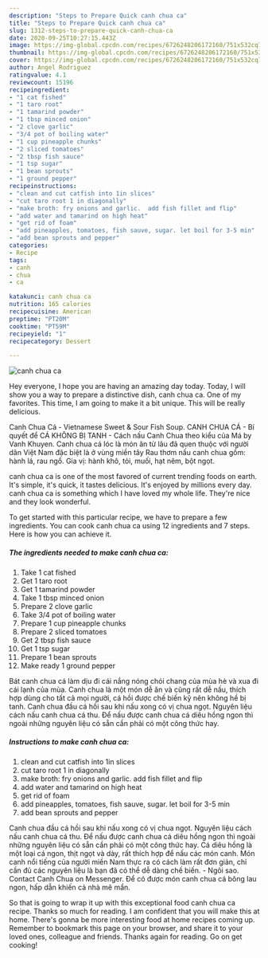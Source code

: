 ```yaml
---
description: "Steps to Prepare Quick canh chua ca"
title: "Steps to Prepare Quick canh chua ca"
slug: 1312-steps-to-prepare-quick-canh-chua-ca
date: 2020-09-25T10:27:15.443Z
image: https://img-global.cpcdn.com/recipes/6726248206172160/751x532cq70/canh-chua-ca-recipe-main-photo.jpg
thumbnail: https://img-global.cpcdn.com/recipes/6726248206172160/751x532cq70/canh-chua-ca-recipe-main-photo.jpg
cover: https://img-global.cpcdn.com/recipes/6726248206172160/751x532cq70/canh-chua-ca-recipe-main-photo.jpg
author: Angel Rodriguez
ratingvalue: 4.1
reviewcount: 15196
recipeingredient:
- "1 cat fished"
- "1 taro root"
- "1 tamarind powder"
- "1 tbsp minced onion"
- "2 clove garlic"
- "3/4 pot of boiling water"
- "1 cup pineapple chunks"
- "2 sliced tomatoes"
- "2 tbsp fish sauce"
- "1 tsp sugar"
- "1 bean sprouts"
- "1 ground pepper"
recipeinstructions:
- "clean and cut catfish into 1in slices"
- "cut taro root 1 in diagonally"
- "make broth: fry onions and garlic.  add fish fillet and flip"
- "add water and tamarind on high heat"
- "get rid of foam"
- "add pineapples, tomatoes, fish sauve, sugar. let boil for 3-5 min"
- "add bean sprouts and pepper"
categories:
- Recipe
tags:
- canh
- chua
- ca

katakunci: canh chua ca 
nutrition: 165 calories
recipecuisine: American
preptime: "PT20M"
cooktime: "PT59M"
recipeyield: "1"
recipecategory: Dessert

---
```



![canh chua ca](https://img-global.cpcdn.com/recipes/6726248206172160/751x532cq70/canh-chua-ca-recipe-main-photo.jpg)

Hey everyone, I hope you are having an amazing day today. Today, I will show you a way to prepare a distinctive dish, canh chua ca. One of my favorites. This time, I am going to make it a bit unique. This will be really delicious.

Canh Chua Cá - Vietnamese Sweet &amp; Sour Fish Soup. CANH CHUA CÁ - Bí quyết để CÁ KHÔNG BỊ TANH - Cách nấu Canh Chua theo kiểu của Má by Vanh Khuyen. Canh chua cá lóc là món ăn từ lâu đã quen thuộc với người dân Việt Nam đặc biệt là ở vùng miền tây Rau thơm nấu canh chua gồm: hành lá, rau ngổ. Gia vị: hành khô, tỏi, muối, hạt nêm, bột ngọt.

canh chua ca is one of the most favored of current trending foods on earth. It's simple, it's quick, it tastes delicious. It's enjoyed by millions every day. canh chua ca is something which I have loved my whole life. They're nice and they look wonderful.


To get started with this particular recipe, we have to prepare a few ingredients. You can cook canh chua ca using 12 ingredients and 7 steps. Here is how you can achieve it.

<!--inarticleads1-->

##### The ingredients needed to make canh chua ca:

1. Take 1 cat fished
1. Get 1 taro root
1. Get 1 tamarind powder
1. Take 1 tbsp minced onion
1. Prepare 2 clove garlic
1. Take 3/4 pot of boiling water
1. Prepare 1 cup pineapple chunks
1. Prepare 2 sliced tomatoes
1. Get 2 tbsp fish sauce
1. Get 1 tsp sugar
1. Prepare 1 bean sprouts
1. Make ready 1 ground pepper


Bát canh chua cá làm dịu đi cái nắng nóng chói chang của mùa hè và xua đi cái lạnh của mùa. Canh chua là một món dễ ăn và cũng rất dễ nấu, thích hợp dùng cho tất cả mọi người, cá hồi được chế biến kỹ nên không hề bị tanh. Canh chua đầu cá hồi sau khi nấu xong có vị chua ngọt. Nguyên liệu cách nấu canh chua cá thu. Để nấu được canh chua cá diêu hồng ngon thì ngoài những nguyên liệu có sẵn cần phải có một công thức hay. 

<!--inarticleads2-->

##### Instructions to make canh chua ca:

1. clean and cut catfish into 1in slices
1. cut taro root 1 in diagonally
1. make broth: fry onions and garlic.  add fish fillet and flip
1. add water and tamarind on high heat
1. get rid of foam
1. add pineapples, tomatoes, fish sauve, sugar. let boil for 3-5 min
1. add bean sprouts and pepper


Canh chua đầu cá hồi sau khi nấu xong có vị chua ngọt. Nguyên liệu cách nấu canh chua cá thu. Để nấu được canh chua cá diêu hồng ngon thì ngoài những nguyên liệu có sẵn cần phải có một công thức hay. Cá diêu hồng là một loại cá ngon, thịt ngọt và dày, rất thích hợp để nấu các món canh. Món canh nổi tiếng của người miền Nam thực ra có cách làm rất đơn giản, chỉ cần đủ các nguyên liệu là bạn đã có thể dễ dàng chế biến. - Ngôi sao. Contact Canh Chua on Messenger. Để có được món canh chua cá bông lau ngon, hấp dẫn khiến cả nhà mê mẩn. 

So that is going to wrap it up with this exceptional food canh chua ca recipe. Thanks so much for reading. I am confident that you will make this at home. There's gonna be more interesting food at home recipes coming up. Remember to bookmark this page on your browser, and share it to your loved ones, colleague and friends. Thanks again for reading. Go on get cooking!
